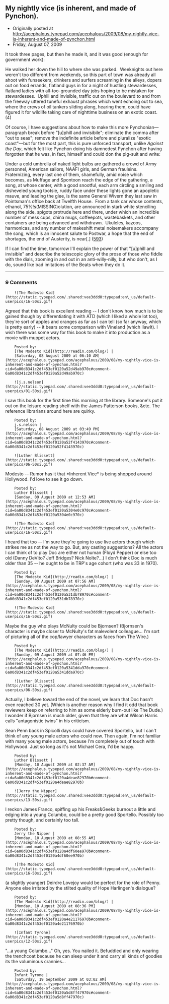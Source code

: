 ## My nightly vice (is inherent, and made of Pynchon).

 * Originally posted at http://acephalous.typepad.com/acephalous/2009/08/my-nightly-vice-is-inherent-and-made-of-pynchon.html
 * Friday, August 07, 2009



It took three pages, but then he made it, and it was good (enough for government work):

He walked her down the hill to where she was parked.  Weeknights out here weren't too different from weekends, so this part of town was already all ahoot with funseekers, drinkers and surfers screaming in the alleys, dopers out on food errands, flatland guys in for a night of hustling stewardesses, flatland ladies with all-too-grounded day jobs hoping to be mistaken for stewardesses.  Uphill and invisible, traffic out on the boulevard to and from the freeway uttered tuneful exhaust phrases which went echoing out to sea, where the crews of oil tankers sliding along, hearing them, could have figured it for wildlife taking care of nighttime business on an exotic coast. (4)  

Of course, I have suggestions about how to make this more Pynchonian—paragraph break before "[u]phill and invisibile"; eliminate the comma after "out to seas"; remove the indefinite article before and pluralize "exotic coast"—but for the most part, this is pure unforced transport, unlike _Against the Day_, which felt like Pynchon doing his damnedest Pynchon after having forgotten that he was, in fact, himself and could don the pig-suit and write:

Under a cold umbrella of naked light bulbs are gathered a crowd of Army personnel, American sailors, NAAFI girls, and German frauleins.  Fraternizing, every last one of them, shamefully, amid noise which becomes, as Muffage and Spontoon reach the edge of the gathering, a song, at whose center, with a good snootful, each arm circling a smiling and disheveled young tootsie, ruddy face under these lights gone an apopletic mauve, and leading the glee, is the same General Wivern they last saw in Pointsman's office back at Twelfth House.  From a tank car whose contents, ethanol, 75%!s(MISSING)olution, are announced in stark white stenciling along the side, spigots protrude here and there, under which an incredible number of mess cups, china mugs, coffeepots, wastebaskets, and other containers are being advanced and withdrawn.  Ukuleles, kazoos, harmonicas, and any number of makeshift metal noisemakers accompany the song, which is an innocent salute to Postwar, a hope that the end of shortages, the end of Austerity, is near[.] ([593](http://books.google.com/books?id=iPDGp7VT8H8C&lpg=PA593&ots=lqsdR5NIfH&dq=pynchon%!p(MISSING)ig%!s(MISSING)uit&pg=PA593#v=onepage&q=&f=false))  

If I can find the time, tomorrow I'll explain the power of that "[u]phill and invisible" and describe the telescopic glory of the prose of those who fiddle with the dials, zooming in and out in an anti-willy-nilly, but who don't, as I do, sound like bad imitations of the Beats when they do it.

		

* * *

### 9 Comments 

		

                
[]()

	

		![The Modesto Kid](http://static.typepad.com/.shared:vee3ddd0:typepad:en\_us/default-userpics/16-50si.gif)
	

	

		

Agreed that this book is excellent reading -- I don't know how much is to be gained though by differentiating it with ATD (which I liked a whole lot too), they're sort of apples and oranges as far as I can tell (so far anyway, which is pretty early) -- it bears some comparison with Vineland (which Ilawlt). I wish there was some way for this book to make it into production as a movie with muppet actors.

	

		Posted by:
		[The Modesto Kid](http://readin.com/blog/) |
		[Saturday, 08 August 2009 at 06:10 AM](http://acephalous.typepad.com/acephalous/2009/08/my-nightly-vice-is-inherent-and-made-of-pynchon.html?cid=6a00d8341c2df453ef0120a52d49ab970c#comment-6a00d8341c2df453ef0120a52d49ab970c)

[]()

	

		![j.s.nelson](http://static.typepad.com/.shared:vee3ddd0:typepad:en\_us/default-userpics/01-50si.gif)
	

	

		

I saw this book for the first time this morning at the library.  Someone's put it out on the leisure reading shelf with the James Patterson books, &etc.  The reference librarians around here are quirky.

	

		Posted by:
		j.s.nelson |
		[Saturday, 08 August 2009 at 03:49 PM](http://acephalous.typepad.com/acephalous/2009/08/my-nightly-vice-is-inherent-and-made-of-pynchon.html?cid=6a00d8341c2df453ef0120a52f4143970c#comment-6a00d8341c2df453ef0120a52f4143970c)

[]()

	

		![Luther Blissett](http://static.typepad.com/.shared:vee3ddd0:typepad:en\_us/default-userpics/06-50si.gif)
	

	

		

Modesto -- Rumor has it that \*Inherent Vice\* is being shopped around Hollywood.  I'd love to see it go down.

	

		Posted by:
		Luther Blissett |
		[Sunday, 09 August 2009 at 12:53 AM](http://acephalous.typepad.com/acephalous/2009/08/my-nightly-vice-is-inherent-and-made-of-pynchon.html?cid=6a00d8341c2df453ef0120a5304e0c970c#comment-6a00d8341c2df453ef0120a5304e0c970c)

[]()

	

		![The Modesto Kid](http://static.typepad.com/.shared:vee3ddd0:typepad:en\_us/default-userpics/16-50si.gif)
	

	

		

I heard that too -- I'm sure they're going to use live actors though which strikes me as not the way to go. But, any casting suggestions? All the actors I can think of to play Doc are either not human (Floyd Pepper) or else too old (Danny DeVito? Jeff Bridges? Nick Nolte?...) I don't think Doc is much older than 35 -- he ought to be in TRP's age cohort (who was 33 in 1970).

	

		Posted by:
		[The Modesto Kid](http://readin.com/blog/) |
		[Sunday, 09 August 2009 at 07:56 AM](http://acephalous.typepad.com/acephalous/2009/08/my-nightly-vice-is-inherent-and-made-of-pynchon.html?cid=6a00d8341c2df453ef0120a531db78970c#comment-6a00d8341c2df453ef0120a531db78970c)

[]()

	

		![The Modesto Kid](http://static.typepad.com/.shared:vee3ddd0:typepad:en\_us/default-userpics/16-50si.gif)
	

	

		

Maybe the guy who plays McNulty could be Bjornsen? (Bjornsen's character is maybe closer to McNulty's fat malevolent colleague... I'm sort of picturing all of the cop/lawyer characters as faces from The Wire.)

	

		Posted by:
		[The Modesto Kid](http://readin.com/blog/) |
		[Sunday, 09 August 2009 at 07:46 PM](http://acephalous.typepad.com/acephalous/2009/08/my-nightly-vice-is-inherent-and-made-of-pynchon.html?cid=6a00d8341c2df453ef0120a5341dda970c#comment-6a00d8341c2df453ef0120a5341dda970c)

[]()

	

		![Luther Blissett](http://static.typepad.com/.shared:vee3ddd0:typepad:en\_us/default-userpics/06-50si.gif)
	

	

		

Actually, I believe toward the end of the novel, we learn that Doc hasn't even reached 30 yet.  (Which is another reason why I find it odd that book reviewers keep on referring to him as some elderly burn-out like The Dude.)  I wonder if Bjornsen is much older, given that they are what Wilson Harris calls "antagonistic twins" in his criticism.  

Sean Penn back in Spicolli days could have covered Sportello, but I can't think of any young male actors who could now.  Then again, I'm not familiar with many young male actors, because I'm completely out of touch with Hollywood.  Just so long as it's not Michael Cera, I'd be happy.

	

		Posted by:
		Luther Blissett |
		[Monday, 10 August 2009 at 02:37 AM](http://acephalous.typepad.com/acephalous/2009/08/my-nightly-vice-is-inherent-and-made-of-pynchon.html?cid=6a00d8341c2df453ef0120a4deae82970b#comment-6a00d8341c2df453ef0120a4deae82970b)

[]()

	

		![Jerry the Nipper](http://static.typepad.com/.shared:vee3ddd0:typepad:en\_us/default-userpics/13-50si.gif)
	

	

		

I reckon James Franco, spiffing up his Freaks&Geeks burnout a little and edging into a young Columbo, could be a pretty good Sportello. Possibly too pretty though, and certainly too tall.

	

		Posted by:
		Jerry the Nipper |
		[Monday, 10 August 2009 at 08:55 AM](http://acephalous.typepad.com/acephalous/2009/08/my-nightly-vice-is-inherent-and-made-of-pynchon.html?cid=6a00d8341c2df453ef0120a4df60ee970b#comment-6a00d8341c2df453ef0120a4df60ee970b)

[]()

	

		![The Modesto Kid](http://static.typepad.com/.shared:vee3ddd0:typepad:en\_us/default-userpics/16-50si.gif)
	

	

		

(a slightly younger) Deirdre Lovejoy would be perfect for the role of Penny. Anyone else irritated by the stilted quality of Hope Harlingen's dialogue?

	

		Posted by:
		[The Modesto Kid](http://readin.com/blog/) |
		[Monday, 10 August 2009 at 08:36 PM](http://acephalous.typepad.com/acephalous/2009/08/my-nightly-vice-is-inherent-and-made-of-pynchon.html?cid=6a00d8341c2df453ef0120a4e21176970b#comment-6a00d8341c2df453ef0120a4e21176970b)

[]()

	

		![Infant Tyrone](http://static.typepad.com/.shared:vee3ddd0:typepad:en\_us/default-userpics/12-50si.gif)
	

	

		

  "...a young Columbo..."  Oh, yes.  You nailed it.  Befuddled and only wearing the trenchcoat because he can sleep under it and carry all kinds of goodies its the voluminous crannies...

	

		Posted by:
		Infant Tyrone |
		[Saturday, 19 September 2009 at 03:02 AM](http://acephalous.typepad.com/acephalous/2009/08/my-nightly-vice-is-inherent-and-made-of-pynchon.html?cid=6a00d8341c2df453ef0120a5d8ff47970c#comment-6a00d8341c2df453ef0120a5d8ff47970c)

		

        